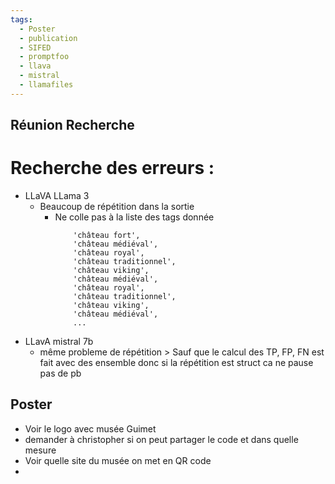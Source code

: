 ```yaml
---
tags:
  - Poster
  - publication
  - SIFED
  - promptfoo
  - llava
  - mistral
  - llamafiles
---
```

## Réunion Recherche

# Recherche des erreurs :
 - LLaVA LLama 3 
	 - Beaucoup de répétition dans la sortie
		 - Ne colle pas à la liste des tags donnée
		   ```
			   'château fort',
			   'château médiéval',
			   'château royal',
			   'château traditionnel', 
			   'château viking', 
			   'château médiéval', 
			   'château royal', 
			   'château traditionnel', 
			   'château viking', 
			   'château médiéval',
			   ...
			```
 - LLavA mistral 7b
	 - même probleme de répétition
		   > Sauf que le calcul des TP, FP, FN est fait avec des ensemble donc si la répétition est struct ca ne pause pas de pb


## Poster
 - Voir le logo avec musée Guimet
 - demander à christopher si  on peut partager le code et dans quelle mesure
 - Voir quelle site du musée on met en QR code
 - 